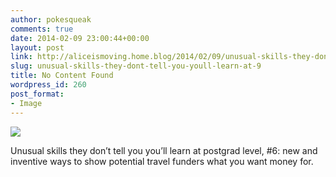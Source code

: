 ```yaml
---
author: pokesqueak
comments: true
date: 2014-02-09 23:00:44+00:00
layout: post
link: http://aliceismoving.home.blog/2014/02/09/unusual-skills-they-dont-tell-you-youll-learn-at-9/
slug: unusual-skills-they-dont-tell-you-youll-learn-at-9
title: No Content Found
wordpress_id: 260
post_format:
- Image
---
```


![](https://aliceismovinghome.files.wordpress.com/2018/12/tumblr_n0r3x8N8BR1t81nb0o1_1280.jpg)

Unusual skills they don’t tell you you’ll learn at postgrad level, #6: new and inventive ways to show potential travel funders what you want money for.
